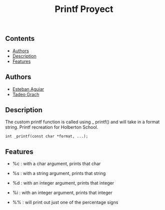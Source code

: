 <h1 align ="center"> Printf Proyect </h1><br>

## Contents 

- [Authors](#authors)
- [Description](#description)
- [Features](#features)

## Authors 

* [Esteban Aguiar](https://github.com/AmericoVespucio)
* [Tadeo Grach](https://github.com/tadeograch)

## Description 

The custom printf function is called using _ printf() and will take in a format string. Printf recreation for Holberton School.

```
int _printf(const char *format, ...);
```

## Features    

* %c : with a char argument, prints that char

* %s : with a string argument, prints that string

* %d : with an integer argument, prints that integer

* %i : with an integer argument, prints that integer

* %% : will print out just one of the percentage signs
